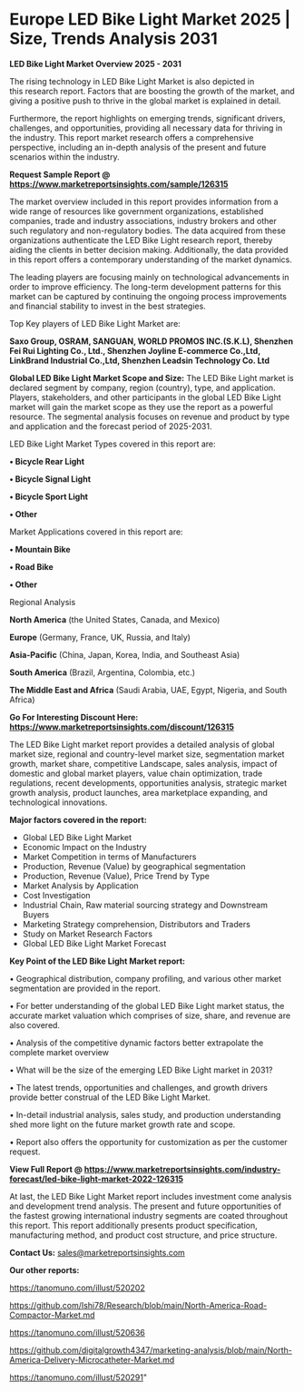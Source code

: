 # Europe LED Bike Light Market 2025 | Size, Trends Analysis 2031

<Strong> LED Bike Light Market Overview 2025 - 2031</strong>

The rising technology in LED Bike Light Market is also depicted in this research report. Factors that are boosting the growth of the market, and giving a positive push to thrive in the global market is explained in detail.

Furthermore, the report highlights on emerging trends, significant drivers, challenges, and opportunities, providing all necessary data for thriving in the industry. This report market research offers a comprehensive perspective, including an in-depth analysis of the present and future scenarios within the industry.

<strong>Request Sample Report @ <a href=https://www.marketreportsinsights.com/sample/126315>https://www.marketreportsinsights.com/sample/126315</a></strong>

The market overview included in this report provides information from a wide range of resources like government organizations, established companies, trade and industry associations, industry brokers and other such regulatory and non-regulatory bodies. The data acquired from these organizations authenticate the LED Bike Light research report, thereby aiding the clients in better decision making. Additionally, the data provided in this report offers a contemporary understanding of the market dynamics.

The leading players are focusing mainly on technological advancements in order to improve efficiency. The long-term development patterns for this market can be captured by continuing the ongoing process improvements and financial stability to invest in the best strategies.

Top Key players of LED Bike Light Market are:

<strong>Saxo Group, OSRAM, SANGUAN, WORLD PROMOS INC.(S.K.L), Shenzhen Fei Rui Lighting Co., Ltd., Shenzhen Joyline E-commerce Co.,Ltd, LinkBrand Industrial Co.,Ltd, Shenzhen Leadsin Technology Co. Ltd</strong>

<strong><b>Global LED Bike Light Market Scope and Size:</b></strong>
The LED Bike Light market is declared segment by company, region (country), type, and application. Players, stakeholders, and other participants in the global LED Bike Light market will gain the market scope as they use the report as a powerful resource. The segmental analysis focuses on revenue and product by type and application and the forecast period of 2025-2031.

LED Bike Light Market Types covered in this report are:

<strong>• Bicycle Rear Light

• Bicycle Signal Light

• Bicycle Sport Light

• Other</strong>

Market Applications covered in this report are:

<strong>• Mountain Bike

• Road Bike

• Other</strong> 

Regional Analysis

<strong>North America</strong> (the United States, Canada, and Mexico)

<strong>Europe</strong> (Germany, France, UK, Russia, and Italy)

<strong>Asia-Pacific</strong> (China, Japan, Korea, India, and Southeast Asia)

<strong>South America</strong> (Brazil, Argentina, Colombia, etc.)

<strong>The Middle East and Africa</strong> (Saudi Arabia, UAE, Egypt, Nigeria, and South Africa)

<strong>Go For Interesting Discount Here: <a href=https://www.marketreportsinsights.com/discount/126315>https://www.marketreportsinsights.com/discount/126315</a></strong>

The LED Bike Light market report provides a detailed analysis of global market size, regional and country-level market size, segmentation market growth, market share, competitive Landscape, sales analysis, impact of domestic and global market players, value chain optimization, trade regulations, recent developments, opportunities analysis, strategic market growth analysis, product launches, area marketplace expanding, and technological innovations.

<strong><b>Major factors covered in the report:</b></strong>
<ul>
  <li>Global LED Bike Light Market </li>
  <li>Economic Impact on the Industry</li>
  <li>Market Competition in terms of Manufacturers</li>
  <li>Production, Revenue (Value) by geographical segmentation</li>
  <li>Production, Revenue (Value), Price Trend by Type</li>
  <li>Market Analysis by Application</li>
  <li>Cost Investigation</li>
  <li>Industrial Chain, Raw material sourcing strategy and Downstream Buyers</li>
  <li>Marketing Strategy comprehension, Distributors and Traders</li>
  <li>Study on Market Research Factors</li>
  <li>Global LED Bike Light Market Forecast</li>
</ul>

<strong><b>Key Point of the LED Bike Light Market report:</b></strong>

• Geographical distribution, company profiling, and various other market segmentation are provided in the report.

• For better understanding of the global LED Bike Light market status, the accurate market valuation which comprises of size, share, and revenue are also covered.

• Analysis of the competitive dynamic factors better extrapolate the complete market overview

• What will be the size of the emerging LED Bike Light market in 2031?

• The latest trends, opportunities and challenges, and growth drivers provide better construal of the LED Bike Light Market.

• In-detail industrial analysis, sales study, and production understanding shed more light on the future market growth rate and scope.

• Report also offers the opportunity for customization as per the customer request.

<strong><b>View Full Report @ <a href=https://www.marketreportsinsights.com/industry-forecast/led-bike-light-market-2022-126315>https://www.marketreportsinsights.com/industry-forecast/led-bike-light-market-2022-126315</a></b></strong>


At last, the LED Bike Light Market report includes investment come analysis and development trend analysis. The present and future opportunities of the fastest growing international industry segments are coated throughout this report. This report additionally presents product specification, manufacturing method, and product cost structure, and price structure.

<strong>Contact Us:</strong>
sales@marketreportsinsights.com

<strong>Our other reports:</strong>

<a href=https://tanomuno.com/illust/520202>https://tanomuno.com/illust/520202</a>

<a href=https://github.com/Ishi78/Research/blob/main/North-America-Road-Compactor-Market.md>https://github.com/Ishi78/Research/blob/main/North-America-Road-Compactor-Market.md</a>

<a href=https://tanomuno.com/illust/520636>https://tanomuno.com/illust/520636</a>

<a href=https://github.com/digitalgrowth4347/marketing-analysis/blob/main/North-America-Delivery-Microcatheter-Market.md>https://github.com/digitalgrowth4347/marketing-analysis/blob/main/North-America-Delivery-Microcatheter-Market.md</a>

<a href=https://tanomuno.com/illust/520291>https://tanomuno.com/illust/520291</a>"
